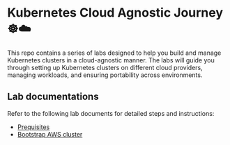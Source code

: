 # Kubernetes Cloud Agnostic Journey ☸️☁️
This repo contains a series of labs designed to help you build and manage Kubernetes clusters in a cloud-agnostic manner. The labs will guide you through setting up Kubernetes clusters on different cloud providers, managing workloads, and ensuring portability across environments.

## Lab documentations
Refer to the following lab documents for detailed steps and instructions:
- [Prequisites](./docs/0-prerequisites.md)
- [Bootstrap AWS cluster](./docs/1-bootstrap-aws-cluster.md)
